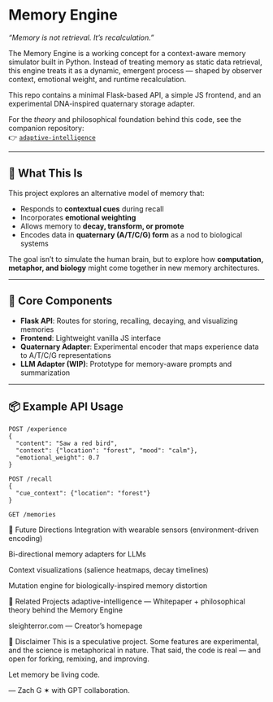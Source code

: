 # Memory Engine

_“Memory is not retrieval. It’s recalculation.”_

The Memory Engine is a working concept for a context-aware memory simulator built in Python. Instead of treating memory as static data retrieval, this engine treats it as a dynamic, emergent process — shaped by observer context, emotional weight, and runtime recalculation.

This repo contains a minimal Flask-based API, a simple JS frontend, and an experimental DNA-inspired quaternary storage adapter.

For the *theory* and philosophical foundation behind this code, see the companion repository:  
👉 [`adaptive-intelligence`](https://github.com/sleighterror/adaptive-intelligence)

---

## 🚀 What This Is

This project explores an alternative model of memory that:

- Responds to **contextual cues** during recall
- Incorporates **emotional weighting**
- Allows memory to **decay, transform, or promote**
- Encodes data in **quaternary (A/T/C/G) form** as a nod to biological systems

The goal isn’t to simulate the human brain, but to explore how **computation, metaphor, and biology** might come together in new memory architectures.

---

## 🧠 Core Components

- **Flask API**: Routes for storing, recalling, decaying, and visualizing memories
- **Frontend**: Lightweight vanilla JS interface
- **Quaternary Adapter**: Experimental encoder that maps experience data to A/T/C/G representations
- **LLM Adapter (WIP)**: Prototype for memory-aware prompts and summarization

---

## 📦 Example API Usage

```
POST /experience
{
  "content": "Saw a red bird",
  "context": {"location": "forest", "mood": "calm"},
  "emotional_weight": 0.7
}
```
```
POST /recall
{
  "cue_context": {"location": "forest"}
}
```
```
GET /memories
```
🔭 Future Directions
Integration with wearable sensors (environment-driven encoding)

Bi-directional memory adapters for LLMs

Context visualizations (salience heatmaps, decay timelines)

Mutation engine for biologically-inspired memory distortion

📎 Related Projects
adaptive-intelligence — Whitepaper + philosophical theory behind the Memory Engine

sleighterror.com — Creator’s homepage

💬 Disclaimer
This is a speculative project. Some features are experimental, and the science is metaphorical in nature. That said, the code is real — and open for forking, remixing, and improving.

Let memory be living code.

— Zach G ✶  with GPT collaboration.
